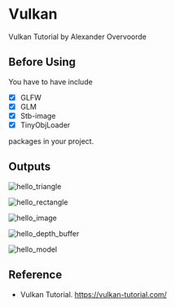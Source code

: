 # Vulkan

Vulkan Tutorial by Alexander Overvoorde

## Before Using

You have to have include 

- [x] GLFW
- [x] GLM
- [x] Stb-image
- [x] TinyObjLoader

packages in your project.

## Outputs

![hello_triangle](https://user-images.githubusercontent.com/76731692/137403297-ebaf67d3-0ad8-4391-aed4-3b52e68e7124.jpg)

![hello_rectangle](https://user-images.githubusercontent.com/76731692/137403303-f4becec5-a43d-4204-9c2f-4ffccbc604d6.jpg)

![hello_image](https://user-images.githubusercontent.com/76731692/137403312-cd91a354-67a3-4633-8fc4-23d497b4eec4.jpg)

![hello_depth_buffer](https://user-images.githubusercontent.com/76731692/137403315-66c46634-d382-47c5-9a7b-9b01cfe4bc0f.jpg)

![hello_model](https://user-images.githubusercontent.com/76731692/137403319-016c80ba-129d-4c88-9426-07e2444b8bad.jpg)

## Reference
- Vulkan Tutorial. https://vulkan-tutorial.com/
